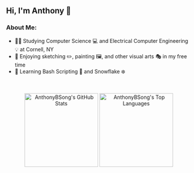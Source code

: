 ## Hi, I'm Anthony 👋
### About Me:
- 🧑‍🎓 Studying Computer Science 💻 and Electrical Computer Engineering 💡 at Cornell, NY
- 🎨 Enjoying sketching ✏️, painting 🖼️, and other visual arts 🎭 in my free time
- 🌱 Learning Bash Scripting 👾 and Snowflake ❄️
<br />

<!-- GitHub stats and favorite languages side-by-side -->
<p align="center">
  <img src="https://github-readme-stats.vercel.app/api?username=AnthonyBSong&show_icons=true&theme=radical" alt="AnthonyBSong's GitHub Stats" height="200"/>
  <img src="https://github-readme-stats.vercel.app/api/top-langs/?username=AnthonyBSong&layout=compact&theme=radical" alt="AnthonyBSong's Top Languages" height="200"/>
</p>

